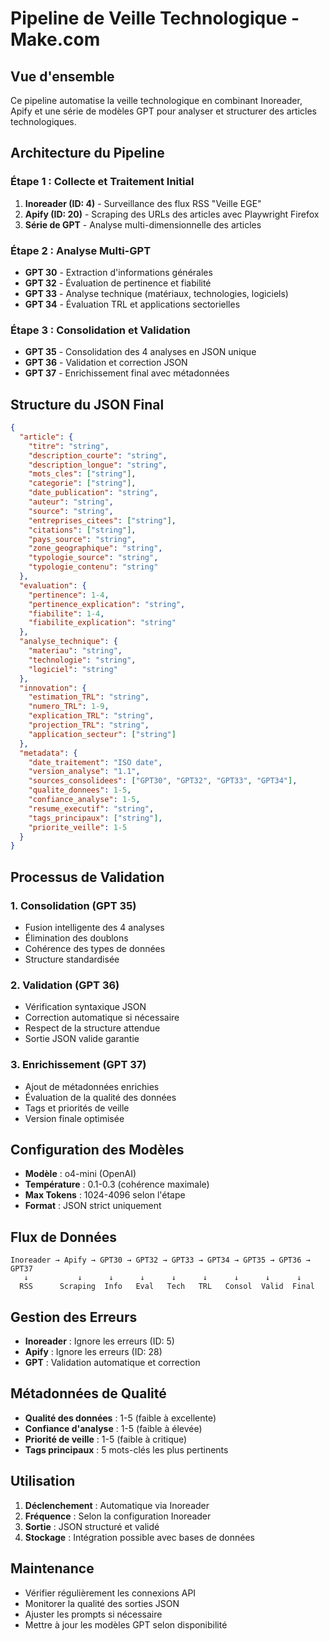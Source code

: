 # Pipeline de Veille Technologique - Make.com

## Vue d'ensemble

Ce pipeline automatise la veille technologique en combinant Inoreader, Apify et une série de modèles GPT pour analyser et structurer des articles technologiques.

## Architecture du Pipeline

### Étape 1 : Collecte et Traitement Initial
1. **Inoreader (ID: 4)** - Surveillance des flux RSS "Veille EGE"
2. **Apify (ID: 20)** - Scraping des URLs des articles avec Playwright Firefox
3. **Série de GPT** - Analyse multi-dimensionnelle des articles

### Étape 2 : Analyse Multi-GPT
- **GPT 30** - Extraction d'informations générales
- **GPT 32** - Évaluation de pertinence et fiabilité  
- **GPT 33** - Analyse technique (matériaux, technologies, logiciels)
- **GPT 34** - Évaluation TRL et applications sectorielles

### Étape 3 : Consolidation et Validation
- **GPT 35** - Consolidation des 4 analyses en JSON unique
- **GPT 36** - Validation et correction JSON
- **GPT 37** - Enrichissement final avec métadonnées

## Structure du JSON Final

```json
{
  "article": {
    "titre": "string",
    "description_courte": "string",
    "description_longue": "string",
    "mots_cles": ["string"],
    "categorie": ["string"],
    "date_publication": "string",
    "auteur": "string",
    "source": "string",
    "entreprises_citees": ["string"],
    "citations": ["string"],
    "pays_source": "string",
    "zone_geographique": "string",
    "typologie_source": "string",
    "typologie_contenu": "string"
  },
  "evaluation": {
    "pertinence": 1-4,
    "pertinence_explication": "string",
    "fiabilite": 1-4,
    "fiabilite_explication": "string"
  },
  "analyse_technique": {
    "materiau": "string",
    "technologie": "string",
    "logiciel": "string"
  },
  "innovation": {
    "estimation_TRL": "string",
    "numero_TRL": 1-9,
    "explication_TRL": "string",
    "projection_TRL": "string",
    "application_secteur": ["string"]
  },
  "metadata": {
    "date_traitement": "ISO date",
    "version_analyse": "1.1",
    "sources_consolidees": ["GPT30", "GPT32", "GPT33", "GPT34"],
    "qualite_donnees": 1-5,
    "confiance_analyse": 1-5,
    "resume_executif": "string",
    "tags_principaux": ["string"],
    "priorite_veille": 1-5
  }
}
```

## Processus de Validation

### 1. Consolidation (GPT 35)
- Fusion intelligente des 4 analyses
- Élimination des doublons
- Cohérence des types de données
- Structure standardisée

### 2. Validation (GPT 36)
- Vérification syntaxique JSON
- Correction automatique si nécessaire
- Respect de la structure attendue
- Sortie JSON valide garantie

### 3. Enrichissement (GPT 37)
- Ajout de métadonnées enrichies
- Évaluation de la qualité des données
- Tags et priorités de veille
- Version finale optimisée

## Configuration des Modèles

- **Modèle** : o4-mini (OpenAI)
- **Température** : 0.1-0.3 (cohérence maximale)
- **Max Tokens** : 1024-4096 selon l'étape
- **Format** : JSON strict uniquement

## Flux de Données

```
Inoreader → Apify → GPT30 → GPT32 → GPT33 → GPT34 → GPT35 → GPT36 → GPT37
   ↓           ↓      ↓      ↓      ↓      ↓      ↓      ↓      ↓
  RSS      Scraping  Info   Eval   Tech   TRL   Consol  Valid  Final
```

## Gestion des Erreurs

- **Inoreader** : Ignore les erreurs (ID: 5)
- **Apify** : Ignore les erreurs (ID: 28)
- **GPT** : Validation automatique et correction

## Métadonnées de Qualité

- **Qualité des données** : 1-5 (faible à excellente)
- **Confiance d'analyse** : 1-5 (faible à élevée)
- **Priorité de veille** : 1-5 (faible à critique)
- **Tags principaux** : 5 mots-clés les plus pertinents

## Utilisation

1. **Déclenchement** : Automatique via Inoreader
2. **Fréquence** : Selon la configuration Inoreader
3. **Sortie** : JSON structuré et validé
4. **Stockage** : Intégration possible avec bases de données

## Maintenance

- Vérifier régulièrement les connexions API
- Monitorer la qualité des sorties JSON
- Ajuster les prompts si nécessaire
- Mettre à jour les modèles GPT selon disponibilité
